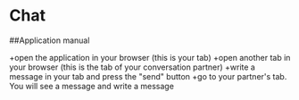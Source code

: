 # Chat
##Application manual 

+open the application in your browser (this is your tab) 
+open another tab in your browser (this is the tab of your conversation partner)
+write a message in your tab and press the "send" button
+go to your partner's tab. You will see a message and write a message